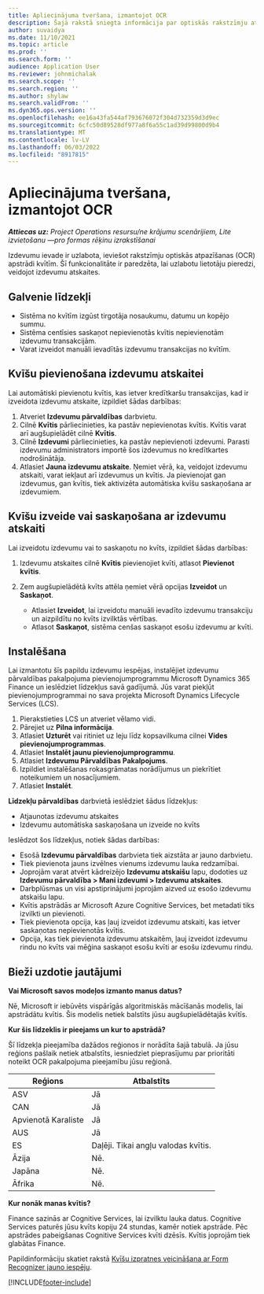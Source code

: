 ```yaml
---
title: Apliecinājuma tveršana, izmantojot OCR
description: Šajā rakstā sniegta informācija par optiskās rakstzīmju atpazīšanas (OCR) apstrādi kvītīm.
author: suvaidya
ms.date: 11/10/2021
ms.topic: article
ms.prod: ''
ms.search.form: ''
audience: Application User
ms.reviewer: johnmichalak
ms.search.scope: ''
ms.search.region: ''
ms.author: shylaw
ms.search.validFrom: ''
ms.dyn365.ops.version: ''
ms.openlocfilehash: ee16a43fa544af793676072f304d732359d3d9ec
ms.sourcegitcommit: 6cfc50d89528df977a8f6a55c1ad39d99800d9b4
ms.translationtype: MT
ms.contentlocale: lv-LV
ms.lasthandoff: 06/03/2022
ms.locfileid: "8917815"
---
```

# <a name="capture-a-receipt-using-ocr"></a>Apliecinājuma tveršana, izmantojot OCR

_**Attiecas uz:** Project Operations resursu/ne krājumu scenārijiem, Lite izvietošanu —pro formas rēķinu izrakstīšanai_

Izdevumu ievade ir uzlabota, ieviešot rakstzīmju optiskās atpazīšanas (OCR) apstrādi kvītīm. Šī funkcionalitāte ir paredzēta, lai uzlabotu lietotāju pieredzi, veidojot izdevumu atskaites.

## <a name="key-features"></a>Galvenie līdzekļi

- Sistēma no kvītīm izgūst tirgotāja nosaukumu, datumu un kopējo summu.
- Sistēma centīsies saskaņot nepievienotās kvītis nepievienotām izdevumu transakcijām.
- Varat izveidot manuāli ievadītās izdevumu transakcijas no kvītīm.

## <a name="attach-receipts-to-an-expense-report"></a>Kvīšu pievienošana izdevumu atskaitei

Lai automātiski pievienotu kvītis, kas ietver kredītkaršu transakcijas, kad ir izveidota izdevumu atskaite, izpildiet šādas darbības:

  1. Atveriet **Izdevumu pārvaldības** darbvietu.
  2. Cilnē **Kvītis** pārliecinieties, ka pastāv nepievienotas kvītis. Kvītis varat arī augšupielādēt cilnē **Kvītis**.
  3. Cilnē **Izdevumi** pārliecinieties, ka pastāv nepievienoti izdevumi. Parasti izdevumu administrators importē šos izdevumus no kredītkartes nodrošinātāja.
  4. Atlasiet **Jauna izdevumu atskaite**. Ņemiet vērā, ka, veidojot izdevumu atskaiti, varat iekļaut arī izdevumus un kvītis. Ja pievienojat gan izdevumus, gan kvītis, tiek aktivizēta automātiska kvīšu saskaņošana ar izdevumiem.

## <a name="create-or-match-receipts-to-an-expense-report"></a>Kvīšu izveide vai saskaņošana ar izdevumu atskaiti
Lai izveidotu izdevumu vai to saskaņotu no kvīts, izpildiet šādas darbības:

  1. Izdevumu atskaites cilnē **Kvītis** pievienojiet kvīti, atlasot **Pievienot kvītis**.
  2. Zem augšupielādētā kvīts attēla ņemiet vērā opcijas **Izveidot** un **Saskaņot**.

      - Atlasiet **Izveidot**, lai izveidotu manuāli ievadīto izdevumu transakciju un aizpildītu no kvīts izvilktās vērtības.
      - Atlasot **Saskaņot**, sistēma cenšas saskaņot esošu izdevumu ar kvīti.

## <a name="installation"></a>Instalēšana

Lai izmantotu šīs papildu izdevumu iespējas, instalējiet izdevumu pārvaldības pakalpojuma pievienojumprogrammu Microsoft Dynamics 365 Finance un ieslēdziet līdzekļus savā gadījumā. Jūs varat piekļūt pievienojumprogrammai no sava projekta Microsoft Dynamics Lifecycle Services (LCS).

1. Pierakstieties LCS un atveriet vēlamo vidi.
2. Pārejiet uz **Pilna informācija**.
3. Atlasiet **Uzturēt** vai ritiniet uz leju līdz kopsavilkuma cilnei **Vides pievienojumprogrammas**.
4. Atlasiet **Instalēt jaunu pievienojumprogrammu**.
5. Atlasiet **Izdevumu Pārvaldības Pakalpojums**.
6. Izpildiet instalēšanas rokasgrāmatas norādījumus un piekrītiet noteikumiem un nosacījumiem.
7. Atlasiet **Instalēt**.

**Līdzekļu pārvaldības** darbvietā ieslēdziet šādus līdzekļus:

- Atjaunotas izdevumu atskaites
- Izdevumu automātiska saskaņošana un izveide no kvīts

Ieslēdzot šos līdzekļus, notiek šādas darbības:

- Esošā **Izdevumu pārvaldības** darbvieta tiek aizstāta ar jauno darbvietu.
- Tiek pievienota jauns izvēlnes vienums izdevumu lauka redzamībai.
- Joprojām varat atvērt kādreizējo **Izdevumu atskaišu** lapu, dodoties uz **Izdevumu pārvaldība > Mani izdevumi > Izdevumu atskaites**.
- Darbplūsmas un visi apstiprinājumi joprojām aizved uz esošo izdevumu atskaišu lapu.
- Kvītis apstrādās ar Microsoft Azure Cognitive Services, bet metadati tiks izvilkti un pievienoti.
- Tiek pievienota opcija, kas ļauj izveidot izdevumu atskaiti, kas ietver saskaņotas nepievienotās kvītis.
- Opcija, kas tiek pievienota izdevumu atskaitēm, ļauj izveidot izdevumu rindu no kvīts vai mēģina saskaņot esošu kvīti ar esošu izdevumu rindu.

## <a name="frequently-asked-questions"></a>Bieži uzdotie jautājumi

**Vai Microsoft savos modeļos izmanto manus datus?**

Nē, Microsoft ir iebūvēts vispārīgās algoritmiskās mācīšanās modelis, lai apstrādātu kvītis. Šis modelis netiek balstīts jūsu augšupielādētajās kvītīs.

**Kur šis līdzeklis ir pieejams un kur to apstrādā?**

Šī līdzekļa pieejamība dažādos reģionos ir norādīta šajā tabulā. Ja jūsu reģions pašlaik netiek atbalstīts, iesniedziet pieprasījumu par prioritāti noteikt OCR pakalpojuma pieejamību jūsu reģionā. 

| Reģions | Atbalstīts                         |
|--------|-----------------------------------|
| ASV    | Jā                               |
| CAN    | Jā                               |
| Apvienotā Karaliste     | Jā                               |
| AUS    | Jā                               |
| ES     | Daļēji. Tikai angļu valodas kvītis. |
| Āzija   | Nē.                                |
| Japāna  | Nē.                                |
| Āfrika | Nē.                                |

**Kur nonāk manas kvītis?**

Finance sazinās ar Cognitive Services, lai izvilktu lauka datus. Cognitive Services paturēs jūsu kvīts kopiju 24 stundas, kamēr notiek apstrāde. Pēc apstrādes pabeigšanas Cognitive Services kvīti dzēsīs. Kvītis joprojām tiek glabātas Finance.

Papildinformāciju skatiet rakstā [Kvīšu izpratnes veicināšana ar Form Recognizer jauno iespēju](https://azure.microsoft.com/blog/enable-receipt-understanding-with-form-recognizer-s-new-capability/).


[!INCLUDE[footer-include](../includes/footer-banner.md)]

